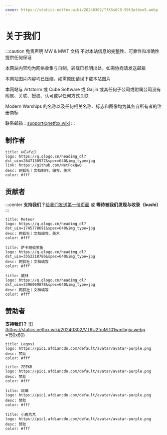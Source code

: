 ```yaml
---
cover: https://statics.netfox.wiki/20240302/TfXSs6C8.99t3atbso5.webp
---
```


# 关于我们

:::caution 免责声明
MW & MWT 文档 不对本站信息的完整性、可靠性和准确性提供任何保证

本网站内容均为网络收集与自制，转载已标明出处，如需协商请发送邮箱

本网站图片内容均已压缩，如需原图请误下载本站图片

本网站与 Artstorm 或 Cube Software 或 Gaijin 或其任何子公司或附属公司没有附属、关联、授权、认可或以任何方式关联

Modern Warships 的名称以及任何相关名称、标志和图像均为其各自所有者的注册商标

联系邮箱：<support@netfox.wiki>
:::

## 制作者

```component VPCard
title: ᕡᕮᔨᖼᐃᘥ
logo: https://q.qlogo.cn/headimg_dl?dst_uin=2647130977&spec=640&img_type=jpg
link: https://github.com/NetFoxQwQ
desc: 网狐社丨文档制作、编写、美术
color: #fff
```

## 贡献者

:::center
**支持我们？**[给我们发送第一份页面](markdown/index.md) 或 **等待被我们发现与收录（bushi）**
:::

```component VPCard
title: Meteor
logo: https://q.qlogo.cn/headimg_dl?dst_uin=1745778691&spec=640&img_type=jpg
desc: 网狐社丨文档编写、美术
color: #fff
```

```component VPCard
title: 萨卡班偷笑鱼
logo: https://q.qlogo.cn/headimg_dl?dst_uin=3552218786&spec=640&img_type=jpg
desc: 网狐社丨文档编写
color: #fff
```

```component VPCard
title: 威林
logo: https://q.qlogo.cn/headimg_dl?dst_uin=3396069878&spec=640&img_type=jpg
desc: 网狐社丨文档编写
color: #fff
```

## 赞助者

**支持我们？**
[![](https://statics.netfox.wiki/20240302/VT9U2fmM.101wmlhgiu.webp =150x60)](https://afdian.net/order/create?plan_id=2bf62f5ebc1811ed9c3f5254001e7c00&product_type=0&month=1)

```component VPCard
title: Legosi
logo: https://pic1.afdiancdn.com/default/avatar/avatar-purple.png
desc: 赞助
color: #fff
```

```component VPCard
title: ZEEKR
logo: https://pic1.afdiancdn.com/default/avatar/avatar-purple.png
desc: 赞助
color: #fff
```

```component VPCard
title: 琉璃
logo: https://pic1.afdiancdn.com/default/avatar/avatar-purple.png
desc: 赞助
color: #fff
```

```component VPCard
title: 小鹿芃芃
logo: https://pic1.afdiancdn.com/default/avatar/avatar-purple.png
desc: 赞助
color: #fff
```
